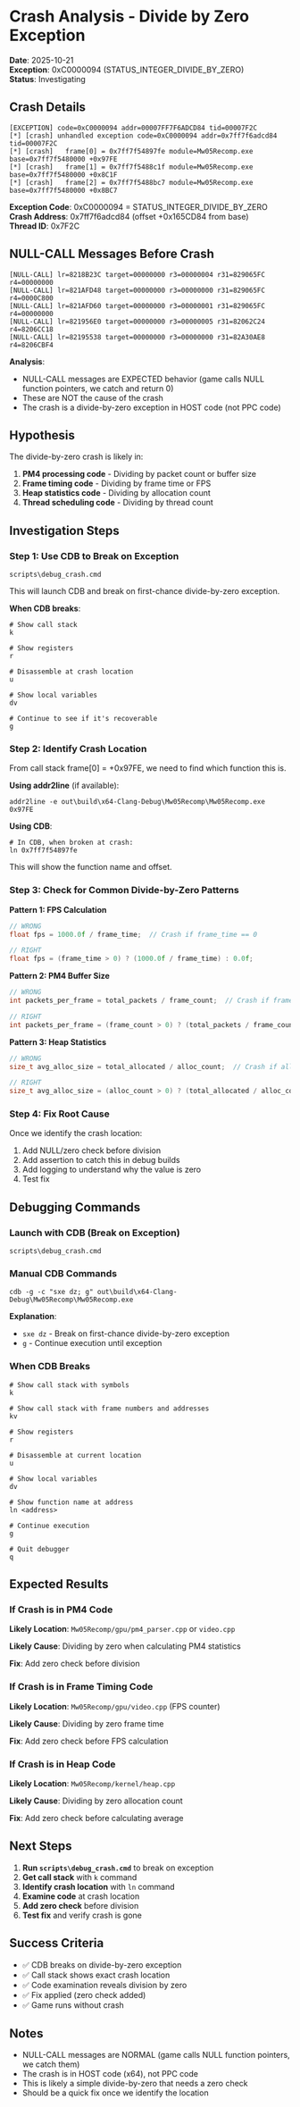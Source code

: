 # Crash Analysis - Divide by Zero Exception

**Date**: 2025-10-21  
**Exception**: 0xC0000094 (STATUS_INTEGER_DIVIDE_BY_ZERO)  
**Status**: Investigating

## Crash Details

```
[EXCEPTION] code=0xC0000094 addr=00007FF7F6ADCD84 tid=00007F2C
[*] [crash] unhandled exception code=0xC0000094 addr=0x7ff7f6adcd84 tid=00007F2C
[*] [crash]   frame[0] = 0x7ff7f54897fe module=Mw05Recomp.exe base=0x7ff7f5480000 +0x97FE
[*] [crash]   frame[1] = 0x7ff7f5488c1f module=Mw05Recomp.exe base=0x7ff7f5480000 +0x8C1F
[*] [crash]   frame[2] = 0x7ff7f5488bc7 module=Mw05Recomp.exe base=0x7ff7f5480000 +0x8BC7
```

**Exception Code**: 0xC0000094 = STATUS_INTEGER_DIVIDE_BY_ZERO  
**Crash Address**: 0x7ff7f6adcd84 (offset +0x165CD84 from base)  
**Thread ID**: 0x7F2C

## NULL-CALL Messages Before Crash

```
[NULL-CALL] lr=8218B23C target=00000000 r3=00000004 r31=829065FC r4=00000000
[NULL-CALL] lr=821AFD48 target=00000000 r3=00000000 r31=829065FC r4=0000C800
[NULL-CALL] lr=821AFD60 target=00000000 r3=00000001 r31=829065FC r4=00000000
[NULL-CALL] lr=821956E0 target=00000000 r3=00000005 r31=82062C24 r4=8206CC18
[NULL-CALL] lr=82195538 target=00000000 r3=00000000 r31=82A30AE8 r4=8206CBF4
```

**Analysis**:
- NULL-CALL messages are EXPECTED behavior (game calls NULL function pointers, we catch and return 0)
- These are NOT the cause of the crash
- The crash is a divide-by-zero exception in HOST code (not PPC code)

## Hypothesis

The divide-by-zero crash is likely in:
1. **PM4 processing code** - Dividing by packet count or buffer size
2. **Frame timing code** - Dividing by frame time or FPS
3. **Heap statistics code** - Dividing by allocation count
4. **Thread scheduling code** - Dividing by thread count

## Investigation Steps

### Step 1: Use CDB to Break on Exception

```batch
scripts\debug_crash.cmd
```

This will launch CDB and break on first-chance divide-by-zero exception.

**When CDB breaks**:
```
# Show call stack
k

# Show registers
r

# Disassemble at crash location
u

# Show local variables
dv

# Continue to see if it's recoverable
g
```

### Step 2: Identify Crash Location

From call stack frame[0] = +0x97FE, we need to find which function this is.

**Using addr2line** (if available):
```batch
addr2line -e out\build\x64-Clang-Debug\Mw05Recomp\Mw05Recomp.exe 0x97FE
```

**Using CDB**:
```
# In CDB, when broken at crash:
ln 0x7ff7f54897fe
```

This will show the function name and offset.

### Step 3: Check for Common Divide-by-Zero Patterns

**Pattern 1: FPS Calculation**
```cpp
// WRONG
float fps = 1000.0f / frame_time;  // Crash if frame_time == 0

// RIGHT
float fps = (frame_time > 0) ? (1000.0f / frame_time) : 0.0f;
```

**Pattern 2: PM4 Buffer Size**
```cpp
// WRONG
int packets_per_frame = total_packets / frame_count;  // Crash if frame_count == 0

// RIGHT
int packets_per_frame = (frame_count > 0) ? (total_packets / frame_count) : 0;
```

**Pattern 3: Heap Statistics**
```cpp
// WRONG
size_t avg_alloc_size = total_allocated / alloc_count;  // Crash if alloc_count == 0

// RIGHT
size_t avg_alloc_size = (alloc_count > 0) ? (total_allocated / alloc_count) : 0;
```

### Step 4: Fix Root Cause

Once we identify the crash location:
1. Add NULL/zero check before division
2. Add assertion to catch this in debug builds
3. Add logging to understand why the value is zero
4. Test fix

## Debugging Commands

### Launch with CDB (Break on Exception)

```batch
scripts\debug_crash.cmd
```

### Manual CDB Commands

```batch
cdb -g -c "sxe dz; g" out\build\x64-Clang-Debug\Mw05Recomp\Mw05Recomp.exe
```

**Explanation**:
- `sxe dz` - Break on first-chance divide-by-zero exception
- `g` - Continue execution until exception

### When CDB Breaks

```
# Show call stack with symbols
k

# Show call stack with frame numbers and addresses
kv

# Show registers
r

# Disassemble at current location
u

# Show local variables
dv

# Show function name at address
ln <address>

# Continue execution
g

# Quit debugger
q
```

## Expected Results

### If Crash is in PM4 Code

**Likely Location**: `Mw05Recomp/gpu/pm4_parser.cpp` or `video.cpp`

**Likely Cause**: Dividing by zero when calculating PM4 statistics

**Fix**: Add zero check before division

### If Crash is in Frame Timing Code

**Likely Location**: `Mw05Recomp/gpu/video.cpp` (FPS counter)

**Likely Cause**: Dividing by zero frame time

**Fix**: Add zero check before FPS calculation

### If Crash is in Heap Code

**Likely Location**: `Mw05Recomp/kernel/heap.cpp`

**Likely Cause**: Dividing by zero allocation count

**Fix**: Add zero check before calculating average

## Next Steps

1. **Run `scripts\debug_crash.cmd`** to break on exception
2. **Get call stack** with `k` command
3. **Identify crash location** with `ln` command
4. **Examine code** at crash location
5. **Add zero check** before division
6. **Test fix** and verify crash is gone

## Success Criteria

- ✅ CDB breaks on divide-by-zero exception
- ✅ Call stack shows exact crash location
- ✅ Code examination reveals division by zero
- ✅ Fix applied (zero check added)
- ✅ Game runs without crash

## Notes

- NULL-CALL messages are NORMAL (game calls NULL function pointers, we catch them)
- The crash is in HOST code (x64), not PPC code
- This is likely a simple divide-by-zero that needs a zero check
- Should be a quick fix once we identify the location

